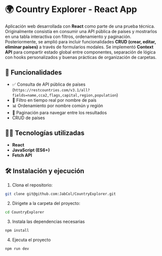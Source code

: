 # 🌍 Country Explorer - React App

Aplicación web desarrollada con **React** como parte de una prueba técnica. Originalmente consistía en consumir una API pública de países y mostrarlos en una tabla interactiva con filtros, ordenamiento y paginación. Posteriormente, se amplió para incluir funcionalidades **CRUD (crear, editar, eliminar países)** a través de formularios modales.
Se implementó **Context API** para compartir estado global entre componentes, separación de lógica con hooks personalizados y buenas prácticas de organización de carpetas.

## 🚀 Funcionalidades

- ✅ Consulta de API pública de países (`https://restcountries.com/v3.1/all?fields=name,cca2,flags,capital,region,population`)
- 🔎 Filtro en tiempo real por nombre de país
- 📊 Ordenamiento por nombre común y región
- 📄 Paginación para navegar entre los resultados
- CRUD de países

## 🧑‍💻 Tecnologías utilizadas

- **React**
- **JavaScript (ES6+)**
- **Fetch API**

## 🛠️ Instalación y ejecución

1. Clona el repositorio:

```bash
git clone git@github.com:JabCol/CountryExplorer.git
```

2. Dirigete a la carpeta del proyecto:

```bash
cd CountryExplorer
```

3. Instala las dependencias necesarias

```bash
npm install
```

4. Ejecuta el proyecto

```bash
npm run dev
```
